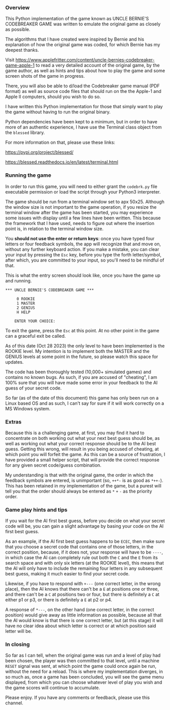 ### Overview

This Python implementation of the game known as UNCLE BERNIE'S CODEBREAKER GAME
was written to emulate the original game as closely as possible.

The algorithms that I have created were inspired by Bernie and his explanation
of how the original game was coded, for which Bernie has my deepest thanks.

Visit https://www.applefritter.com/content/uncle-bernies-codebreaker-game-apple-1
to read a very detailed account of the original game, by the game author, as well
as hints and tips about how to play the game and some screen shots of the game in
progress. 

There, you will also be able to d/load the Codebreaker game manual (PDF format) as
well as source code files that should run on the the Apple-1 and Apple II computers,
should you wish to do so.

I have written this Python implementation for those that simply want to play the
game without having to run the original binary. 

Python dependencies have been kept to a minimum, but in order to have more of an
authentic experience, I have use the Terminal class object from the `blessed` library.

For more information on that, please use these links:

https://pypi.org/project/blessed/

https://blessed.readthedocs.io/en/latest/terminal.html


### Running the game

In order to run this game, you will need to either grant the `codebrk.py` file
executable permission or load the script through your Python3 interpreter.

The game should be run from a terminal window set to apx 50x25. Although the window
size is not important to the game operation, if you resize the terminal window after
the game has been started, you may experience some issues with display until a few
lines have been written. This because the framework that I have used, needs to figure
out where the insertion point is, in relation to the terminal window size. 

You **should not use the enter or return keys**: once you have typed four letters or 
four feedback symbols, the app will recognize that and move on, without any further
keyboard action. If you make a mistake, you can clear your input by pressing the `Esc`
key, before you type the forth letter/symbol, after which, you are committed to your
input, so you'll need to be mindful of that.

This is what the entry screen should look like, once you have the game up and running.

```
*** UNCLE BERNIE'S CODEBREAKER GAME ***

     0 ROOKIE
     1 MASTER
     2 GENIUS
     H HELP

    ENTER YOUR CHOICE: 
```

To exit the game, press the `Esc` at this point. At no other point in the game can a graceful
exit be called.

As of this date (Oct 28 2023) the only level to have been implemented is the ROOKIE level.
My intention is to implement both the MASTER and the GENIUS levels at some point in the
future, so please watch this space for updates.

The code has been thoroughly tested (10,000+ simulated games) and contains no known bugs.
As such, if you are accused of "cheating", I am 100% sure that you will have made some error
in your feedback to the AI guess of your secret code.

So far (as of the date of this document) this game has only been run on a Linux based OS and
as such, I can't say for sure if it will work correctly on a MS Windows system.

### Extras

Because this is a challenging game, at first, you may find it hard to concentrate on both
working out what your next best guess should be, as well as working out what your correct
response should be to the AI best guess. Getting this wrong, will result in you being accused
of cheating, at which point you will forfeit the game. As this can be a source of frustration,
I have provided a small helper script, that will provide the correct response for any given
secret code/guess combination.

My understanding is that with the original game, the order in which the feedback symbols
are entered, is unimportant (so, `++*-` is as good as `*++-`). This has been retained in
my implementation of the game, but a purest will tell you that the order should always be
entered as `*` `+` `-` as the priority order. 


### Game play hints and tips

If you wait for the AI first best guess, before you decide on what your secret code will be,
you can gain a slight advantage by basing your code on the AI first best guess.

As an example, if the AI first best guess happens to be `ECEC`, then make sure that you
choose a secret code that contains one of those letters, in the correct position, because,
if it does not, your response will have to be `----`, in which case the AI can completely
rule out both the `C` and the `E` from its search space and with only six letters
(at the ROOKIE level), this means that the AI will only have to include the remaining four
letters in any subsequent best guess, making it much easier to find your secret code.

Likewise, if you have to respond with `+---` (one correct letter, in the wrong place), then
the AI knows that there can't be a `E` at positions one or three, and there can't be a `C`
at positions two or four, but there is definitely a `C` at either p1 or p3, or there is
definitely a `E` at p2 or p4.

A response of `*---`, on the other hand (one correct letter, in the correct position) would
give away as little information as possible, because all that the AI would know is that
there is one correct letter, but (at this stage) it will have no clear idea about which
letter is correct or at which position said letter will be.

### In closing

So far as I can tell, when the original game was run and a level of play had been chosen,
the player was then committed to that level, until a machine `RESET` signal was sent, at
which point the game could once again be run, without the need for a reload. This is where
my implementation diverges, in so much as, once a game has been concluded, you will see
the game menu displayed, from which you can choose whatever level of play you wish and the
game scores will continue to accumulate.

Please enjoy. If you have any comments or feedback, please use this channel.
